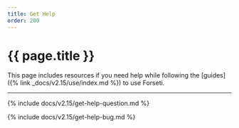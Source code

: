 ```yaml
---
title: Get Help
order: 200
---
```


# {{ page.title }}

This page includes resources if you need help while following the
[guides]({% link _docs/v2.15/use/index.md %}) to use Forseti.

---

{% include docs/v2.15/get-help-question.md %}

{% include docs/v2.15/get-help-bug.md %}
